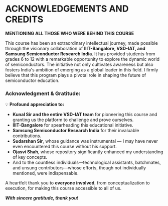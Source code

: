 # ACKNOWLEDGEMENTS AND CREDITS

**MENTIONING ALL THOSE WHO WERE BEHIND THIS COURSE** 


This course has been an extraordinary intellectual journey, made possible through the visionary collaboration of **IIIT-Bangalore, VSD-IAT, and Samsung Semiconductor Research India**. It has provided students from grades 6 to 12 with a remarkable opportunity to explore the dynamic world of semiconductors. The initiative not only cultivates awareness but also fosters India's ambition of emerging as a global leader in this field. I firmly believe that this program plays a pivotal role in shaping the future of semiconductor education.  

### **Acknowledgment & Gratitude:**  

💡 **Profound appreciation to:**  
- **Kunal Sir and the entire VSD-IAT team** for pioneering this course and granting us the platform to challenge and prove ourselves.  
- **IIIT-Bangalore** for spearheading this educational initiative.  
- **Samsung Semiconductor Research India** for their invaluable contributions.  
- **Sudarshan Sir**, whose guidance was instrumental — I may have never even encountered this course without his support.  
- **Ojasvi Shah**, whose repository significantly enhanced my understanding of key concepts.  
- And to the countless individuals—technological assistants, batchmates, and unsung contributors—whose efforts, though not individually mentioned, were indispensable.  

A heartfelt thank you to **everyone involved**, from conceptualization to execution, for making this course accessible to all of us.  

_**With sincere gratitude, thank you!**_  

